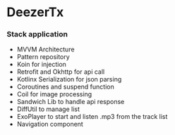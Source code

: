# DeezerTx

### Stack application
- MVVM Architecture 
- Pattern repository 
- Koin for injection 
- Retrofit and Okhttp for api call 
- Kotlinx Serialization for json parsing 
- Coroutines and suspend function 
- Coil for image processing 
- Sandwich Lib to handle api response
- DiffUtil to manage list 
- ExoPlayer to start and listen .mp3 from the track list
- Navigation component 
